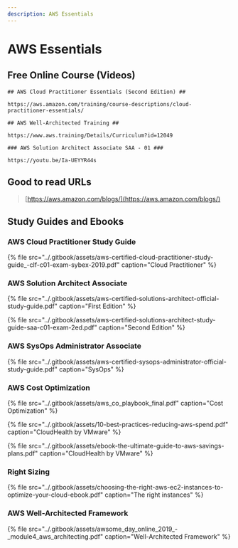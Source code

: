 ```yaml
---
description: AWS Essentials
---
```


# AWS Essentials

## Free Online Course \(Videos\)

```text
## AWS Cloud Practitioner Essentials (Second Edition) ##

https://aws.amazon.com/training/course-descriptions/cloud-practitioner-essentials/
```

```text
## AWS Well-Architected Training ## 

https://www.aws.training/Details/Curriculum?id=12049
```

```text
### AWS Solution Architect Associate SAA - 01 ###

https://youtu.be/Ia-UEYYR44s
```



## Good to read URLs

> [https://aws.amazon.com/blogs/](https://aws.amazon.com/blogs/)

## Study Guides and Ebooks

### AWS Cloud Practitioner Study Guide 

{% file src="../.gitbook/assets/aws-certified-cloud-practitioner-study-guide\_-clf-c01-exam-sybex-2019.pdf" caption="Cloud Practitioner" %}

### AWS Solution Architect Associate 

{% file src="../.gitbook/assets/aws-certified-solutions-architect-official-study-guide.pdf" caption="First Edition" %}

{% file src="../.gitbook/assets/aws-certified-solutions-architect-study-guide-saa-c01-exam-2ed.pdf" caption="Second Edition" %}

### AWS SysOps Administrator Associate 

{% file src="../.gitbook/assets/aws-certified-sysops-administrator-official-study-guide.pdf" caption="SysOps" %}

### AWS Cost Optimization 

{% file src="../.gitbook/assets/aws\_co\_playbook\_final.pdf" caption="Cost Optimization" %}

{% file src="../.gitbook/assets/10-best-practices-reducing-aws-spend.pdf" caption="CloudHealth by VMware" %}

{% file src="../.gitbook/assets/ebook-the-ultimate-guide-to-aws-savings-plans.pdf" caption="CloudHealth by VMware" %}

### Right Sizing

{% file src="../.gitbook/assets/choosing-the-right-aws-ec2-instances-to-optimize-your-cloud-ebook.pdf" caption="The right instances" %}

### AWS Well-Architected Framework

{% file src="../.gitbook/assets/awsome\_day\_online\_2019\_-\_module4\_aws\_architecting.pdf" caption="Well-Architected Framework" %}



